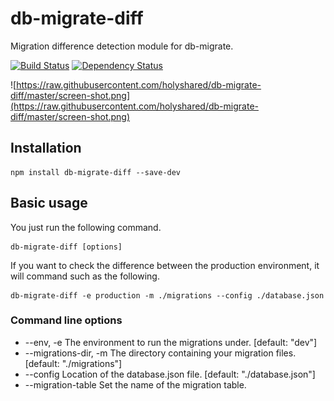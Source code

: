 db-migrate-diff
======================================

Migration difference detection module for db-migrate.

[![Build Status](https://travis-ci.org/holyshared/db-migrate-diff.svg?branch=master)](https://travis-ci.org/holyshared/db-migrate-diff)
[![Dependency Status](https://www.versioneye.com/user/projects/5618dbc2a193340f280002c0/badge.svg?style=flat)](https://www.versioneye.com/user/projects/5618dbc2a193340f280002c0)

![https://raw.githubusercontent.com/holyshared/db-migrate-diff/master/screen-shot.png](https://raw.githubusercontent.com/holyshared/db-migrate-diff/master/screen-shot.png)


Installation
--------------------------------------

	npm install db-migrate-diff --save-dev

Basic usage
--------------------------------------

You just run the following command.

	db-migrate-diff [options]

If you want to check the difference between the production environment, it will command such as the following.

	db-migrate-diff -e production -m ./migrations --config ./database.json

### Command line options
* --env, -e  The environment to run the migrations under. [default: "dev"]
* --migrations-dir, -m        The directory containing your migration files.  [default: "./migrations"]
* --config                    Location of the database.json file.             [default: "./database.json"]
* --migration-table           Set the name of the migration table.
